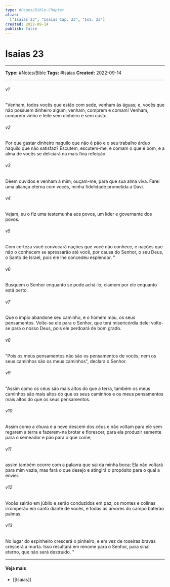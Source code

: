 ```yaml
---
type: #Pages/Bible-Chapter
alias:
  ["Isaias 23", "Isaias Cap. 23", "Isa. 23"]
created: 2022-09-14
publish: false
---
```


# Isaias 23

---

**Type:** #Notes/Bible
**Tags:** #Isaias
**Created:** 2022-09-14

---

###### v1
"Venham, todos vocês que estão com sede, venham às águas; e, vocês que não possuem dinheiro algum, venham, comprem e comam! Venham, comprem vinho e leite sem dinheiro e sem custo.
###### v2
Por que gastar dinheiro naquilo que não é pão e o seu trabalho árduo naquilo que não satisfaz? Escutem, escutem-me, e comam o que é bom, e a alma de vocês se deliciará na mais fina refeição.
###### v3
Dêem ouvidos e venham a mim; ouçam-me, para que sua alma viva. Farei uma aliança eterna com vocês, minha fidelidade prometida a Davi.
###### v4
Vejam, eu o fiz uma testemunha aos povos, um líder e governante dos povos.
###### v5
Com certeza você convocará nações que você não conhece, e nações que não o conhecem se apressarão até você, por causa do Senhor, o seu Deus, o Santo de Israel, pois ele lhe concedeu esplendor. "
###### v6
Busquem o Senhor enquanto se pode achá-lo; clamem por ele enquanto está perto.
###### v7
Que o ímpio abandone seu caminho, e o homem mau, os seus pensamentos. Volte-se ele para o Senhor, que terá misericórdia dele; volte-se para o nosso Deus, pois ele perdoará de bom grado.
###### v8
"Pois os meus pensamentos não são os pensamentos de vocês, nem os seus caminhos são os meus caminhos", declara o Senhor.
###### v9
"Assim como os céus são mais altos do que a terra, também os meus caminhos são mais altos do que os seus caminhos e os meus pensamentos mais altos do que os seus pensamentos.
###### v10
Assim como a chuva e a neve descem dos céus e não voltam para ele sem regarem a terra e fazerem-na brotar e florescer, para ela produzir semente para o semeador e pão para o que come,
###### v11
assim também ocorre com a palavra que sai da minha boca: Ela não voltará para mim vazia, mas fará o que desejo e atingirá o propósito para o qual a enviei.
###### v12
Vocês sairão em júbilo e serão conduzidos em paz; os montes e colinas irromperão em canto diante de vocês, e todas as árvores do campo baterão palmas.
###### v13
No lugar do espinheiro crescerá o pinheiro, e em vez de roseiras bravas crescerá a murta. Isso resultará em renome para o Senhor, para sinal eterno, que não será destruído. "


---

#### Veja mais

- [[Isaias]]
